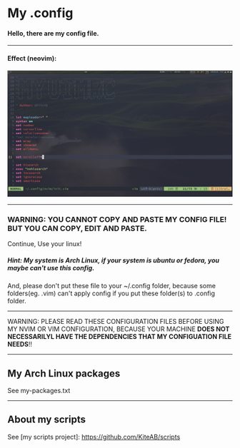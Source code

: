 # My .config

#### Hello, there are my config file.

---

#### Effect (neovim):

![](https://raw.githubusercontent.com/KiteAB/.config/master/screenshots/1.png)

---

### WARNING: YOU CANNOT COPY AND PASTE MY CONFIG FILE! BUT YOU CAN COPY, EDIT AND PASTE.

Continue, Use your linux!

##### Hint: My system is Arch Linux, if your system is ubuntu or fedora, you maybe can't use this config.

And, please don't put these file to your ~/.config folder, because some folders(eg. .vim) can't apply config if you put these folder(s) to .config folder.

---

WARNING: PLEASE READ THESE CONFIGURATION FILES BEFORE USING MY NVIM OR VIM CONFIGURATION, BECAUSE YOUR MACHINE **DOES NOT NECESSARILYL HAVE THE DEPENDENCIES THAT MY CONFIGUATION FILE NEEDS**!!

---

## My Arch Linux packages

See my-packages.txt

---

## About my scripts

See [my scripts project]: https://github.com/KiteAB/scripts
